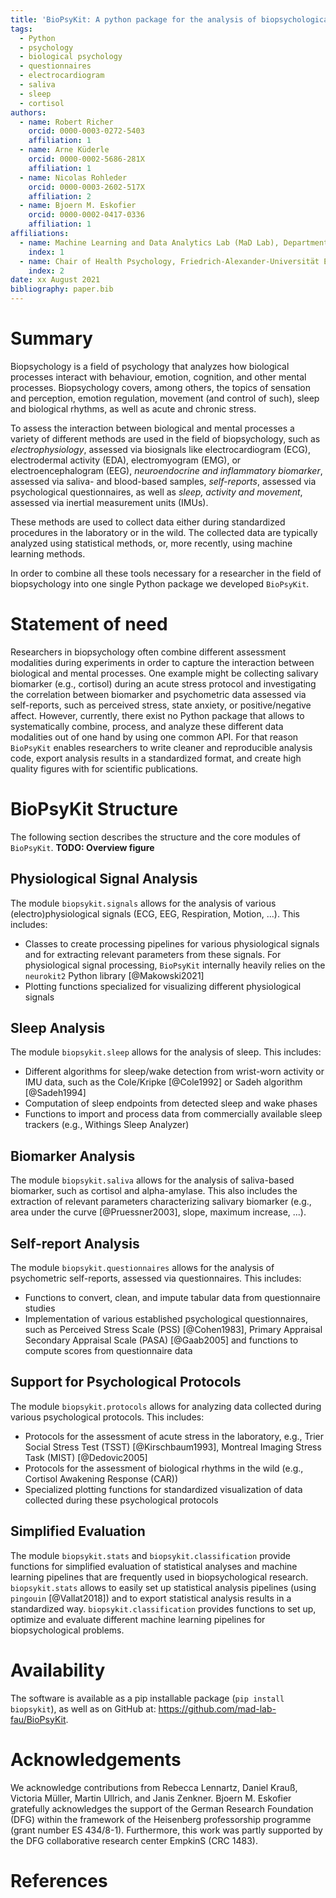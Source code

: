 ```yaml
---
title: 'BioPsyKit: A python package for the analysis of biopsychological data'  
tags:
  - Python
  - psychology
  - biological psychology
  - questionnaires
  - electrocardiogram
  - saliva
  - sleep
  - cortisol
authors:
  - name: Robert Richer  
    orcid: 0000-0003-0272-5403  
    affiliation: 1
  - name: Arne Küderle  
    orcid: 0000-0002-5686-281X  
    affiliation: 1
  - name: Nicolas Rohleder  
    orcid: 0000-0003-2602-517X    
    affiliation: 2
  - name: Bjoern M. Eskofier  
    orcid: 0000-0002-0417-0336  
    affiliation: 1
affiliations:
  - name: Machine Learning and Data Analytics Lab (MaD Lab), Department Artificial Intelligence in Biomedical Engineering (AIBE), Friedrich-Alexander-Universität Erlangen-Nürnberg (FAU)  
    index: 1
  - name: Chair of Health Psychology, Friedrich-Alexander-Universität Erlangen-Nürnberg (FAU)  
    index: 2
date: xx August 2021
bibliography: paper.bib
---
```


# Summary

Biopsychology is a field of psychology that analyzes how biological processes interact with behaviour, emotion, 
cognition, and other mental processes. Biopsychology covers, among others, the topics of sensation and perception, 
emotion regulation, movement (and control of such), sleep and biological rhythms, as well as acute and chronic stress.

To assess the interaction between biological and mental processes a variety of different methods are used in the 
field of biopsychology, such as _electrophysiology_, assessed via biosignals like electrocardiogram (ECG), 
electrodermal activity (EDA), electromyogram (EMG), or electroencephalogram (EEG), _neuroendocrine and inflammatory 
biomarker_, assessed via saliva- and blood-based samples, _self-reports_, assessed via psychological questionnaires, 
as well as _sleep, activity and movement_, assessed via inertial measurement units (IMUs).

These methods are used to collect data either during standardized procedures in the laboratory or in the wild. 
The collected data are typically analyzed using statistical methods, or, more recently, using machine learning methods.

In order to combine all these tools necessary for a researcher in the field of biopsychology into 
one single Python package we developed `BioPsyKit`.


# Statement of need
Researchers in biopsychology often combine different assessment modalities during experiments in order to capture the 
interaction between biological and mental processes. One example might be collecting salivary biomarker 
(e.g., cortisol) during an acute stress protocol and investigating the correlation between biomarker and psychometric 
data assessed via self-reports, such as perceived stress, state anxiety, or positive/negative affect. 
However, currently, there exist no Python package that allows to systematically combine, process, and analyze these 
different data modalities out of one hand by using one common API. For that reason `BioPsyKit` enables researchers to 
write cleaner and reproducible analysis code, export analysis results in a standardized format, and create high 
quality figures with for scientific publications. 

# BioPsyKit Structure

The following section describes the structure and the core modules of `BioPsyKit`. **TODO: Overview figure**


## Physiological Signal Analysis 
The module `biopsykit.signals` allows for the analysis of various (electro)physiological signals 
(ECG, EEG, Respiration, Motion, ...). This includes:

- Classes to create processing pipelines for various physiological signals and for extracting relevant parameters 
  from these signals. For physiological signal processing, `BioPsyKit` internally heavily relies on the `neurokit2`
  Python library [@Makowski2021]  
- Plotting functions specialized for visualizing different physiological signals


## Sleep Analysis
The module `biopsykit.sleep` allows for the analysis of sleep. This includes:

- Different algorithms for sleep/wake detection from wrist-worn activity or IMU data, such as the Cole/Kripke
  [@Cole1992] or Sadeh algorithm [@Sadeh1994]
- Computation of sleep endpoints from detected sleep and wake phases
- Functions to import and process data from commercially available sleep trackers (e.g., Withings Sleep Analyzer)


## Biomarker Analysis
The module `biopsykit.saliva` allows for the analysis of saliva-based biomarker, such as cortisol and alpha-amylase. 
This also includes the extraction of relevant parameters characterizing salivary biomarker (e.g., area under the 
curve [@Pruessner2003], slope, maximum increase, ...).


## Self-report Analysis
The module `biopsykit.questionnaires` allows for the analysis of psychometric self-reports, assessed via 
questionnaires. This includes:

- Functions to convert, clean, and impute tabular data from questionnaire studies 
- Implementation of various established psychological questionnaires, such as Perceived Stress Scale
  (PSS) [@Cohen1983], Primary Appraisal Secondary Appraisal Scale (PASA) [@Gaab2005] and functions to compute scores 
  from questionnaire data 


## Support for Psychological Protocols
The module `biopsykit.protocols` allows for analyzing data collected during various psychological protocols.
This includes:

- Protocols for the assessment of acute stress in the laboratory, e.g., Trier Social Stress Test (TSST) 
  [@Kirschbaum1993], Montreal Imaging Stress Task (MIST) [@Dedovic2005] 
- Protocols for the assessment of biological rhythms in the wild (e.g., Cortisol Awakening Response (CAR))
- Specialized plotting functions for standardized visualization of data collected during these psychological protocols


## Simplified Evaluation
The module `biopsykit.stats` and `biopsykit.classification` provide functions for simplified evaluation of 
statistical analyses and machine learning pipelines that are frequently used in biopsychological research. 
`biopsykit.stats` allows to easily set up statistical analysis pipelines (using `pingouin` [@Vallat2018]) and to 
export statistical analysis results in a standardized way. `biopsykit.classification` provides functions to set up, 
optimize and evaluate different machine learning pipelines for biopsychological problems.


# Availability
The software is available as a pip installable package (`pip install biopsykit`), as well as on GitHub at: 
https://github.com/mad-lab-fau/BioPsyKit.


# Acknowledgements
We acknowledge contributions from Rebecca Lennartz, Daniel Krauß, Victoria Müller, Martin Ullrich, and Janis Zenkner.
Bjoern M. Eskofier gratefully acknowledges the support of the German Research Foundation (DFG) within the framework of 
the Heisenberg professorship programme (grant number ES 434/8-1). Furthermore, this work was partly supported by the 
DFG collaborative research center EmpkinS (CRC 1483).


# References
